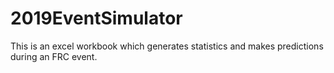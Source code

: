 # 2019EventSimulator
This is an excel workbook which generates statistics and makes predictions during an FRC event.
